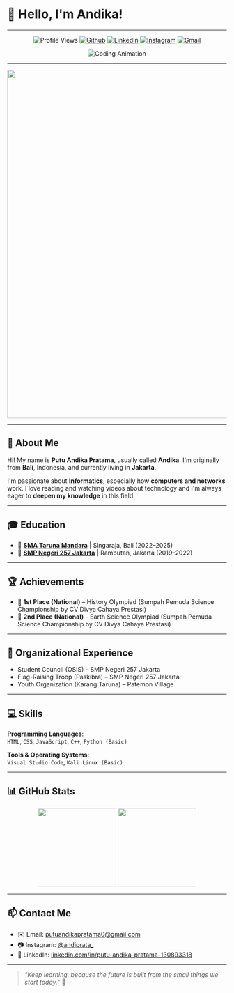 # 👋 Hello, I'm Andika!
---

<div align="center">

![Profile Views](https://komarev.com/ghpvc/?username=andiprata0&label=Profile%20views&color=0e75b6&style=flat)
[![Github](https://img.shields.io/badge/-@andiprata-181717?style=flat&logo=github&logoColor=white)](https://github.com/andiprata)
[![LinkedIn](https://img.shields.io/badge/-LinkedIn-blue?style=flat&logo=linkedin&logoColor=white)](https://www.linkedin.com/in/putu-andika-pratama-130893318/)
[![Instagram](https://img.shields.io/badge/-@andiprata_-E4405F?style=flat&logo=instagram&logoColor=white)](https://instagram.com/andiprata_)
[![Gmail](https://img.shields.io/badge/-Email-D14836?style=flat&logo=gmail&logoColor=white)](mailto:putuandikapratama0@gmail.com)

![Coding Animation](https://readme-typing-svg.demolab.com?font=Fira+Code&size=22&pause=1000&color=00F7FF&center=true&vCenter=true&width=435&lines=Hello+World!+I'm+Andika;Aspiring+Full-Stack+Developer;Tech+Enthusiast+%F0%9F%94%A5)

</div>

---

<p align="center">
  <img src="https://github.com/Anmol-Baranwal/Cool-GIFs-For-GitHub/assets/74038190/80728820-e06b-4f96-9c9e-9df46f0cc0a5" width="800">
</p>

---

## 🙋 About Me

Hi! My name is **Putu Andika Pratama**, usually called **Andika**. I'm originally from **Bali**, Indonesia, and currently living in **Jakarta**.

I'm passionate about **Informatics**, especially how **computers and networks** work. I love reading and watching videos about technology and I'm always eager to **deepen my knowledge** in this field.

---

## 🎓 Education

- 🏫 [**SMA Taruna Mandara**](https://www.smatarunamandara.sch.id/) | Singaraja, Bali (2022–2025)  
- 🏫 [**SMP Negeri 257 Jakarta**](https://www.instagram.com/smpn257jkt/) | Rambutan, Jakarta (2019–2022)

---

## 🏆 Achievements

- 🥇 **1st Place (National)** – History Olympiad (Sumpah Pemuda Science Championship by CV Divya Cahaya Prestasi)  
- 🥈 **2nd Place (National)** – Earth Science Olympiad (Sumpah Pemuda Science Championship by CV Divya Cahaya Prestasi)

---

## 🤝 Organizational Experience

- Student Council (OSIS) – SMP Negeri 257 Jakarta  
- Flag-Raising Troop (Paskibra) – SMP Negeri 257 Jakarta  
- Youth Organization (Karang Taruna) – Patemon Village

---

## 💻 Skills

**Programming Languages**:  
`HTML`, `CSS`, `JavaScript`, `C++`, `Python (Basic)`

**Tools & Operating Systems**:  
`Visual Studio Code`, `Kali Linux (Basic)`

---

## 📊 GitHub Stats

<p align="center">
  <img src="https://github-readme-stats.vercel.app/api?username=andiprata&show_icons=true&theme=tokyonight" height="180" />
  <img src="https://github-readme-stats.vercel.app/api/top-langs/?username=andiprata&layout=compact&theme=tokyonight" height="180"/>
</p>

---

## 📫 Contact Me

- ✉️ Email: [putuandikapratama0@gmail.com](mailto:putuandikapratama0@gmail.com)  
- 📷 Instagram: [@andiprata_](https://www.instagram.com/andiprata_)  
- 💼 LinkedIn: [linkedin.com/in/putu-andika-pratama-130893318](https://www.linkedin.com/in/putu-andika-pratama-130893318/)

---

> _"Keep learning, because the future is built from the small things we start today."_ 🚀
